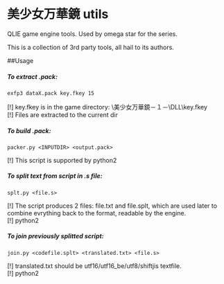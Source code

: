 ﻿# 美少女万華鏡 utils
QLIE game engine tools. Used by omega star for the series.  

This is a collection of 3rd party tools, all hail to its authors.

##Usage
##### To extract .pack:
```
exfp3 dataX.pack key.fkey 15
```  
[!] key.fkey is in the game directory: \美少女万華鏡－１－\DLL\key.fkey  
[!] Files are extracted to the current dir  
  
##### To build .pack: 
```
packer.py <INPUTDIR> <output.pack>
```
[!] This script is supported by python2  
  
##### To split text from script in .s file: 
```
splt.py <file.s>
```
[!] The script produces 2 files: file.txt and file.splt, which are used later to combine evrything back to the format, readable by the engine.  
[!] python2

##### To join previously splitted script: 
```
join.py <codefile.splt> <translated.txt> <file.s>
```
[!] translated.txt should be utf16/utf16_be/utf8/shiftjis textfile.  
[!] python2  
